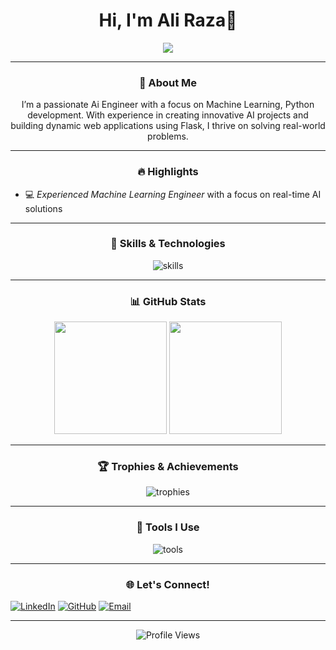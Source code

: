 <h1 align="center">Hi, I'm Ali Raza👋</h1>

<p align="center">
  <img src="https://readme-typing-svg.demolab.com?font=Fira+Code&weight=500&size=25&duration=3000&pause=1000&color=20B2AA&center=true&width=500&lines=Unlocking+AI+Potential+IN+BSAI;Python+Developer;Flask+Specialist;ML+Model+Trainer;Data+Vistualizer;Graphics+Designer;Video+Editor!">
</p>

---

<h3 align="center"> 🚀 About Me </h3>
<p align="center">
I’m a passionate Ai Engineer with a focus on Machine Learning, Python development. With experience in creating innovative AI projects and building dynamic web applications using Flask, I thrive on solving real-world problems.
</p>

---

<h3 align="center"> 🔥 Highlights </h3>

- 💻 *Experienced Machine Learning Engineer* with a focus on real-time AI solutions
---

<h3 align="center"> 🚀 Skills & Technologies </h3>
<p align="center">
  <img src="https://skillicons.dev/icons?i=python,sklearn,tensorflow,html,css,flask,github,php,linux,vscode,git" alt="skills" />
</p>

---

<h3 align="center"> 📊 GitHub Stats </h3>
<p align="center">
  <img height="180em" src="https://github-readme-stats.vercel.app/api?username=ahmad0702&show_icons=true&hide_border=true&theme=algolia&count_private=true" />
  <img height="180em" src="https://github-readme-stats.vercel.app/api/top-langs/?username=ahmad0702&layout=compact&hide_border=true&theme=algolia" />
</p>

---

<h3 align="center"> 🏆 Trophies & Achievements </h3>
<p align="center">
  <img src="https://github-profile-trophy.vercel.app/?username=ALIJATT01&theme=algolia&no-frame=true&row=1&column=7" alt="trophies" />
</p>

---

<h3 align="center"> 🔧 Tools I Use </h3>
<p align="center">
  <img src="https://skillicons.dev/icons?i=anaconda,pycharm,vscode,ps,ai,blender" alt="tools" />
</p>

---
<h3 align="center"> 🌐 Let's Connect! </h3>
  <a href="" target="_blank"><img src="https://img.shields.io/badge/LinkedIn-%230077B5.svg?&style=for-the-badge&logo=linkedin&logoColor=white" alt="LinkedIn" /></a>
  <a href="" target="_blank"><img src="https://img.shields.io/badge/GitHub-%23181717.svg?&style=for-the-badge&logo=github&logoColor=white" alt="GitHub" /></a>
  <a href=""><img src="https://img.shields.io/badge/Email-%23D14836.svg?&style=for-the-badge&logo=gmail&logoColor=white" alt="Email" /></a>
</p>

<!-- ---

<!-- <h3 align="center"> 📈 Weekly Development Breakdown </h3>
<!--START_SECTION:waka-->
<!--END_SECTION:waka-->

---

<p align="center">
  <img src="https://komarev.com/ghpvc/?username=ahmad0702&color=blue&style=flat-square" alt="Profile Views" />
</p>
